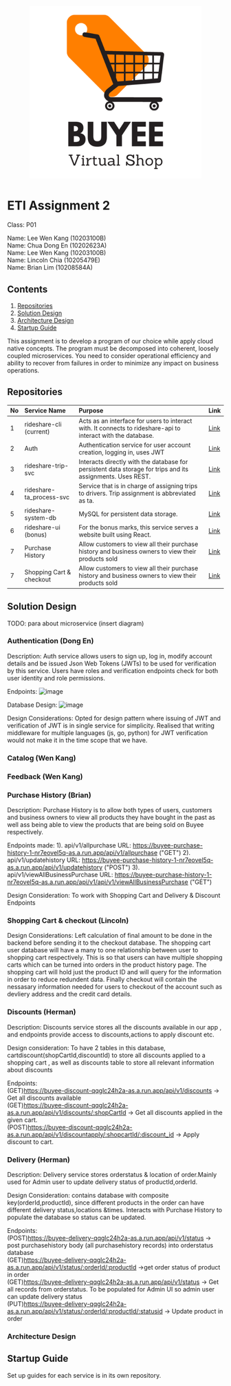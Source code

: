 <h1><p align="center"><img src="https://raw.githubusercontent.com/ETI-GroupE/buyee/main/Buyee.png" width="400" /></p></h1>

# ETI Assignment 2

Class: P01<br />

Name: Lee Wen Kang (10203100B)<br />
Name: Chua Dong En (10202623A)<br />
Name: Lee Wen Kang (10203100B)<br />
Name: Lincoln Chia (10205479E)<br />
Name: Brian Lim (10208584A)<br />

## Contents

1. [Repositories](#Repositories)
2. [Solution Design](#Solution-Design)
3. [Architecture Design](#Architecture-Design)
4. [Startup Guide](#Startup-Guide)

This assignment is to develop a program of our choice while apply cloud native concepts. The program must be decomposed into coherent, loosely coupled microservices. You need to consider operational efficiency and ability to recover from failures in order to minimize any impact on business operations.

## Repositories

| No  | Service Name             | Purpose                                                                                                      | Link                                                             |
| :-- | :----------------------- | :----------------------------------------------------------------------------------------------------------- | :--------------------------------------------------------------- |
| 1   | rideshare-cli (current)  | Acts as an interface for users to interact with. It connects to rideshare-api to interact with the database. | [Link](https://github.com/NPLeeWenKang/rideshare-cli)            |
| 2   | Auth                     | Authentication service for user account creation, logging in, uses JWT                                       | [Link](https://github.com/ETI-GroupE/auth)                       |
| 3   | rideshare-trip-svc       | Interacts directly with the database for persistent data storage for trips and its assignments. Uses REST.   | [Link](https://github.com/NPLeeWenKang/rideshare-trip-svc)       |
| 4   | rideshare-ta_process-svc | Service that is in charge of assigning trips to drivers. Trip assignment is abbreviated as ta.               | [Link](https://github.com/NPLeeWenKang/rideshare-ta_process-svc) |
| 5   | rideshare-system-db      | MySQL for persistent data storage.                                                                           | [Link](https://github.com/NPLeeWenKang/rideshare-system-db)      |
| 6   | rideshare-ui (bonus)     | For the bonus marks, this service serves a website built using React.                                        | [Link](https://github.com/NPLeeWenKang/rideshare-ui)             |
| 7   | Purchase History         | Allow customers to view all their purchase history and business owners to view their products sold           | [Link](https://github.com/ETI-GroupE/purchase-history)           |
| 7   | Shopping Cart & checkout | Allow customers to view all their purchase history and business owners to view their products sold           | [Link](https://github.com/ETI-GroupE/ShoppingCart)               |

## Solution Design

TODO: para about microservice (insert diagram)

### Authentication (Dong En)

Description: Auth service allows users to sign up, log in, modify account details and be issued Json Web Tokens (JWTs) to be used for verification by this service. Users have roles and verification endpoints check for both user identity and role permissions.

Endpoints:
![image](https://user-images.githubusercontent.com/73124349/217296810-8a3ce7c0-6326-4019-911f-92723b7119ec.png)

Database Design:
![image](https://user-images.githubusercontent.com/73124349/217296886-091916e8-54a4-40b3-92b2-9d18524b06f6.png)

Design Considerations: Opted for design pattern where issuing of JWT and verification of JWT is in single service for simplicity. Realised that writing middleware for multiple languages (js, go, python) for JWT verification would not make it in the time scope that we have.

### Catalog (Wen Kang)

### Feedback (Wen Kang)

### Purchase History (Brian)

Description: Purchase History is to allow both types of users, customers and business owners to view all products they have bought
in the past as well ass being able to view the products that are being sold on Buyee respectively.

Endpoints made:
1). api/v1/allpurchase URL: https://buyee-purchase-history-1-nr7eovel5q-as.a.run.app/api/v1/allpurchase ("GET")
2). api/v1/updatehistory URL: https://buyee-purchase-history-1-nr7eovel5q-as.a.run.app/api/v1/updatehistory ("POST")
3). api/v1/viewAllBusinessPurchase URL: https://buyee-purchase-history-1-nr7eovel5q-as.a.run.app/api/v1/api/v1/viewAllBusinessPurchase ("GET")

Design Consideration: To work with Shopping Cart and Delivery & Discount Endpoints

### Shopping Cart & checkout (Lincoln)

Design Considerations: Left calculation of final amount to be done in the backend before sending it to the checkout database. The shopping cart user database will have a many to one relationship between user to shopping cart respectively. This is so that users can have multiple shopping carts which can be turned into orders in the product history page. The shopping cart will hold just the product ID and will query for the information in order to reduce redundent data. Finally checkout will contain the nessasary information needed for users to checkout of the account such as devliery address and the credit card details.

### Discounts (Herman)

Description: Discounts service stores all the discounts available in our app , and endpoints provide access to discounts,actions to apply discount etc.

Design consideration: To have 2 tables in this database, cartdiscount(shopCartId,discountId) to store all discounts applied to a shopping cart , as well as discounts
table to store all relevant information about discounts

Endpoints:<br>
(GET)https://buyee-discount-qqglc24h2a-as.a.run.app/api/v1/discounts -> Get all discounts available<br>
(GET)https://buyee-discount-qqglc24h2a-as.a.run.app/api/v1/discounts/:shopCartId -> Get all discounts applied in the given cart.<br>
(POST)https://buyee-discount-qqglc24h2a-as.a.run.app/api/v1/discountapply/:shopcartId/:discount_id -> Apply discount to cart.<br>


### Delivery (Herman)
Description: Delivery service stores orderstatus & location of order.Mainly used for Admin user to update delivery status of productId,orderId.

Design Consideration: contains database with composite key(orderId,productId), since different products in the order can have different delivery status,locations &times. Interacts with Purchase History to populate the database so status can be updated. 

Endpoints:<br>
(POST)https://buyee-delivery-qqglc24h2a-as.a.run.app/api/v1/status -> post purchasehistory body (all purchasehistory records) into orderstatus database<br>
(GET)https://buyee-delivery-qqglc24h2a-as.a.run.app/api/v1/status/:orderId/:productId ->get order status of product in order<br>
(GET)https://buyee-delivery-qqglc24h2a-as.a.run.app/api/v1/status -> Get all records from orderstatus. To be populated for Admin UI so admin user can update delivery status<br>
(PUT)https://buyee-delivery-qqglc24h2a-as.a.run.app/api/v1/status/:orderId/:productId/:statusid -> Update product in order 

### Architecture Design

## Startup Guide

Set up guides for each service is in its own repository.
